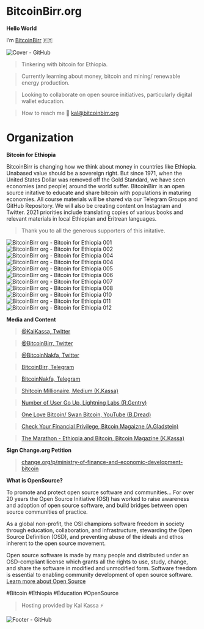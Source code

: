 # BitcoinBirr.org

**Hello World**

I’m [BitcoinBirr](bitcoinbirr.org) :ethiopia:

![Cover - GitHub](https://user-images.githubusercontent.com/87287532/125325691-db17a180-e306-11eb-9286-9b704e96397b.jpg)

> Tinkering with bitcoin for Ethiopia.

> Currently learning about money, bitcoin and mining/ renewable energy production.

> Looking to collaborate on open source initiatives, particularly digital wallet education.

> How to reach me :email: kal@bitcoinbirr.org

# Organization

**Bitcoin for Ethiopia**

BitcoinBirr is changing how we think about money in countries like Ethiopia. Unabased value should be a sovereign right. But since 1971, when the United States Dollar was removed off the Gold Standard, we have seen economies (and people) around the world suffer. BitcoinBirr is an open source initative to educate and share bitcoin with populations in maturing economies. All course materials will be shared via our Telegram Groups and GitHub Repository. We will also be creating content on Instagram and Twitter. 2021 priorities include translating copies of various books and relevant materials in local Ethiopian and Eritrean languages.

> Thank you to all the generous supporters of this initative.

![BitcoinBirr org - Bitcoin for Ethiopia 001](https://user-images.githubusercontent.com/87287532/125266513-830f7980-e2cb-11eb-9d29-2ec1fc55bb94.jpg)
![BitcoinBirr org - Bitcoin for Ethiopia 002](https://user-images.githubusercontent.com/87287532/125265145-2b244300-e2ca-11eb-98bb-b45cfff17438.jpg)
![BitcoinBirr org - Bitcoin for Ethiopia 004](https://user-images.githubusercontent.com/87287532/125270680-84db3c00-e2cf-11eb-8763-8817245962f9.jpg)
![BitcoinBirr org - Bitcoin for Ethiopia 004](https://user-images.githubusercontent.com/87287532/125257409-ffea2580-e2c2-11eb-9e27-83a426c5d5aa.jpg)
![BitcoinBirr org - Bitcoin for Ethiopia 005](https://user-images.githubusercontent.com/87287532/125257411-0082bc00-e2c3-11eb-95ed-193343c29fcc.jpg)
![BitcoinBirr org - Bitcoin for Ethiopia 006](https://user-images.githubusercontent.com/87287532/125257415-0082bc00-e2c3-11eb-964a-1db5716f55d6.jpg)
![BitcoinBirr org - Bitcoin for Ethiopia 007](https://user-images.githubusercontent.com/87287532/125257418-011b5280-e2c3-11eb-9671-6257ff7b8bb6.jpg)
![BitcoinBirr org - Bitcoin for Ethiopia 008](https://user-images.githubusercontent.com/87287532/125257420-011b5280-e2c3-11eb-8c48-94312e26fd35.jpg)
![BitcoinBirr org - Bitcoin for Ethiopia 010](https://user-images.githubusercontent.com/87287532/125257423-01b3e900-e2c3-11eb-83df-5687d41027cd.jpg)
![BitcoinBirr org - Bitcoin for Ethiopia 011](https://user-images.githubusercontent.com/87287532/125257425-01b3e900-e2c3-11eb-8d6a-89fec8b64849.jpg)
![BitcoinBirr org - Bitcoin for Ethiopia 012](https://user-images.githubusercontent.com/87287532/125257426-024c7f80-e2c3-11eb-9c13-8a33b8ac97e9.jpg)


**Media and Content**

> [@KalKassa, Twitter](https://twitter.com/KalKassa)

> [@BitcoinBirr, Twitter](https://twitter.com/BitcoinBirr)

> [@BitcoinNakfa, Twitter](https://twitter.com/BitcoinNakfa)
 
> [BitcoinBirr, Telegram](https://t.me/bitcoinbirr)

> [BitcoinNakfa, Telegram](https://t.me.bitcoinnakfa)

> [Shitcoin Millionaire, Medium (K.Kassa)](https://kalkassa.medium.com/shitcoin-millionaire-cardano-in-ethiopia-d81273d02eff)

> [Number of User Go Up, Lightning Labs (R.Gentry)](https://lightninglabs.substack.com/p/number-of-users-go-up-bitcoin-is)

> [One Love Bitcoin/ Swan Bitcoin, YouTube (B.Dread)](https://www.youtube.com/watch?v=Y2LieS43mVA)

> [Check Your Financial Privilege, Bitcoin Magaizne (A.Gladstein)](https://bitcoinmagazine.com/culture/check-your-financial-privilege)

> [The Marathon - Ethiopia and Bitcoin, Bitcoin Magazine (K.Kassa)](https://bitcoinmagazine.com/culture/the-marathon-ethiopia-and-bitcoin)

**Sign Change.org Petition** 

> [change.org/p/ministry-of-finance-and-economic-development-bitcoin](https://www.change.org/p/ministry-of-finance-and-economic-development-bitcoin-legal-tender-for-ethiopia?cs_tk=Ai9KsD2NlRJESBoa2WAAAXicyyvNyQEABF8BvCsonINwtGMNtaTImkkFxVI%3D&utm_campaign=820b2f2963ba4d5c9e1dfe14cb500061&utm_content=initial_v0_2_0&utm_medium=email&utm_source=recruit_sign_digest&utm_term=cs)

**What is OpenSource?**

To promote and protect open source software and communities...
For over 20 years the Open Source Initiative (OSI) has worked to raise awareness and adoption of open source software, and build bridges between open source communities of practice. 

As a global non-profit, the OSI champions software freedom in society through education, collaboration, and infrastructure, stewarding the Open Source Definition (OSD), and preventing abuse of the ideals and ethos inherent to the open source movement.

Open source software is made by many people and distributed under an OSD-compliant license which grants all the rights to use, study, change, and share the software in modified and unmodified form. Software freedom is essential to enabling community development of open source software. [Learn more about Open Source](opensource.org)

#Bitcoin
#Ethiopia
#Education
#OpenSource

> Hosting provided by Kal Kassa :zap:

![Footer - GitHub](https://user-images.githubusercontent.com/87287532/125327520-d2c06600-e308-11eb-913f-fb8df03b2abb.jpg)

<!---
BitcoinBirr/BitcoinBirr is a ✨ special ✨ repository because its `README.md` (this file) appears on your GitHub profile.
You can click the Preview link to take a look at your changes.
--->
